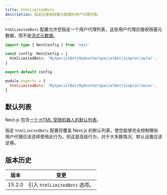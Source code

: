 ```yaml
---
title: htmlLimitedBots
description: 指定应接收阻塞元数据的用户代理列表。
---
```


`htmlLimitedBots` 配置允许您指定一个用户代理列表，这些用户代理应接收阻塞元数据，而不是[流式元数据](/docs/nextjs-cn/app/api-reference/functions/generate-metadata#streaming-metadata)。

```ts switcher
import type { NextConfig } from 'next'

const config: NextConfig = {
  htmlLimitedBots: 'MySpecialBot|MyAnotherSpecialBot|SimpleCrawler',
}

export default config
```

```js switcher
module.exports = {
  htmlLimitedBots: 'MySpecialBot|MyAnotherSpecialBot|SimpleCrawler',
}
```

## 默认列表

Next.js 包含[一个 HTML 受限机器人的默认列表](https://github.com/vercel/next.js/blob/canary/packages/next/src/shared/lib/router/utils/html-bots.ts)。

指定 `htmlLimitedBots` 配置将覆盖 Next.js 的默认列表，使您能够完全控制哪些用户代理应该选择使用此行为。但这是高级行为，对于大多数情况，默认设置应该足够。

## 版本历史

| 版本   | 变更                          |
| ------ | ----------------------------- |
| 15.2.0 | 引入 `htmlLimitedBots` 选项。 |
